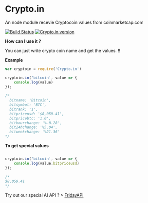 # Crypto.in
An node module recevie Cryptocoin values from coinmarketcap.com

[![Build Status](https://travis-ci.org/ahmtcn123/Bitco.in.svg?branch=master)](https://travis-ci.org/ahmtcn123/bitco.in) [![Crypto.in version](https://img.shields.io/badge/Crypto.in-v1.0.5-ff69b4.svg)](https://www.npmjs.com/package/crypto.in)


**How can I use it ?**

You can just write crypto coin name and get the values. !!

**Example**
```js
var cryptoin = require('Crypto.in')

cryptoin.in('bitcoin', value => {
	console.log(value)
});
  
/*
  bitname: 'Bitcoin',
  bitsymbol: 'BTC',
  bitrank: '1',
  bitpriceusd: '$8,059.41',
  bitpricebtc: '1.0',
  bithourchange: '%-0.28',
  bit24hchange: '%5.04',
  bitweekchange: '%21.36'   
*/
```

**To get special values**

```js

cryptoin.in('bitcoin', value => {
	console.log(value.bitpriceusd)
});
  
/*
$8,059.41
*/

```


Try out our special AI API ? > [FridayAPI](https://intelligentthings.github.io/FridayAPI/ "See docs")
